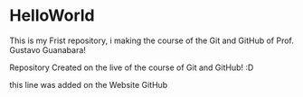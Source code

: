 # HelloWorld
 This is my Frist repository, i making the course of the Git and GitHub of Prof. Gustavo Guanabara!


Repository Created on the live of the course of Git and GitHub! :D

this line was added on the Website GitHub
